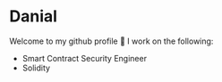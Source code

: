 # Danial
Welcome to my github profile 👋 I work on the following:

- Smart Contract Security Engineer
- Solidity 
